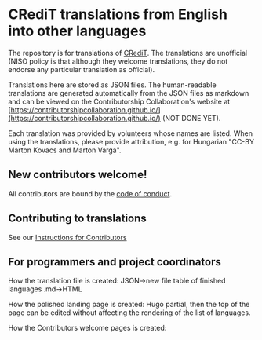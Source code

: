 # CRediT translations from English into other languages

The repository is for translations of [CRediT](https://credit.niso.org/). The translations are unofficial (NISO policy is that although they welcome translations, they do not endorse any particular translation as official).

Translations here are stored as JSON files. The human-readable translations are generated automatically from the JSON files as markdown and can be viewed on the Contributorship Collaboration's website at [https://contributorshipcollaboration.github.io/](https://contributorshipcollaboration.github.io/) (NOT DONE YET).

Each translation was provided by volunteers whose names are listed. When using the translations, please provide attribution, e.g. for Hungarian "CC-BY Marton Kovacs and Marton Varga".

## New contributors welcome!

All contributors are bound by the [code of conduct](https://github.com/marton-balazs-kovacs/tenzing/blob/master/CODE_OF_CONDUCT.md).

## Contributing to translations 

See our [Instructions for Contributors](https://contributorshipcollaboration.github.io/projects/translation/instructions/)


## For programmers and project coordinators

How the translation file is created:
JSON->new file table of finished languages .md->HTML

How the polished landing page is created:
Hugo partial, then the top of the page can be edited without affecting the rendering of the list of languages. 

How the Contributors welcome pages is created:

